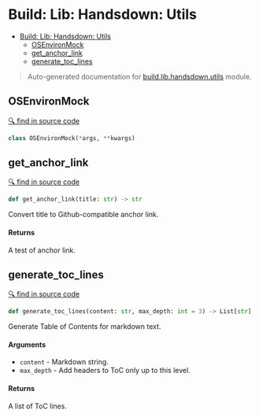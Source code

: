 # Build: Lib: Handsdown: Utils

- [Build: Lib: Handsdown: Utils](#build-lib-handsdown-utils)
  - [OSEnvironMock](#osenvironmock)
  - [get_anchor_link](#get_anchor_link)
  - [generate_toc_lines](#generate_toc_lines)

> Auto-generated documentation for [build.lib.handsdown.utils](../build/lib/handsdown/utils.py) module.

## OSEnvironMock

[🔍 find in source code](../build/lib/handsdown/utils.py#L10)

```python
class OSEnvironMock(*args, **kwargs)
```
## get_anchor_link

[🔍 find in source code](../build/lib/handsdown/utils.py#L15)

```python
def get_anchor_link(title: str) -> str
```
Convert title to Github-compatible anchor link.

#### Returns

A test of anchor link.

## generate_toc_lines

[🔍 find in source code](../build/lib/handsdown/utils.py#L27)

```python
def generate_toc_lines(content: str, max_depth: int = 3) -> List[str]
```
Generate Table of Contents for markdown text.

#### Arguments

- `content` - Markdown string.
- `max_depth` - Add headers to ToC only up to this level.

#### Returns

A list of ToC lines.
